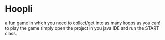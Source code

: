# Hoopli
a fun game in which you need to collect/get into as many hoops as you can!
to play the game simply open the project in you java IDE and run the START class.
